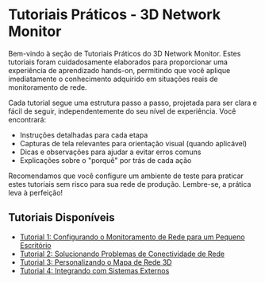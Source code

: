 # Tutoriais Práticos - 3D Network Monitor

Bem-vindo à seção de Tutoriais Práticos do 3D Network Monitor. Estes tutoriais foram cuidadosamente elaborados para proporcionar uma experiência de aprendizado hands-on, permitindo que você aplique imediatamente o conhecimento adquirido em situações reais de monitoramento de rede.

Cada tutorial segue uma estrutura passo a passo, projetada para ser clara e fácil de seguir, independentemente do seu nível de experiência. Você encontrará:

- Instruções detalhadas para cada etapa
- Capturas de tela relevantes para orientação visual (quando aplicável)
- Dicas e observações para ajudar a evitar erros comuns
- Explicações sobre o "porquê" por trás de cada ação

Recomendamos que você configure um ambiente de teste para praticar estes tutoriais sem risco para sua rede de produção. Lembre-se, a prática leva à perfeição!

## Tutoriais Disponíveis

- [Tutorial 1: Configurando o Monitoramento de Rede para um Pequeno Escritório](./tutorials/tutorial-1-small-office-setup.md)
- [Tutorial 2: Solucionando Problemas de Conectividade de Rede](./tutorials/tutorial-2-troubleshooting-connectivity.md)
- [Tutorial 3: Personalizando o Mapa de Rede 3D](./tutorials/tutorial-3-customizing-3d-map.md)
- [Tutorial 4: Integrando com Sistemas Externos](./tutorials/tutorial-4-integrating-external-systems.md)

